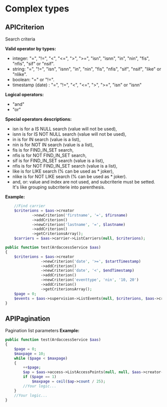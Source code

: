# Complex types

## <a name="apicriterion"></a>APICriterion

Search criteria

**Valid operator by types:**
- integer: "=", "!=", "<", "<=", ">", ">=", "isn", "isnn", "in", "nin", "fis", "nfis", "sif" or "nsif".
- string: "=", "!=", "isn", "isnn", "in", "nin", "fis", "nfis", "sif", "nsif", "like" or "nlike".
- boolean: "=" or "!=".
- timestamp (date) : "=", "!=", "<", "<=", ">", ">=", "isn" or "isnn"

**Logical operators:**
- "and" 
- "or"

**Special operators descriptions:**
- isn is for a IS NULL search (value will not be used),
- isnn is for IS NOT NULL search (value will not be used),
- in is for IN search (value is a list),
- nin is for NOT IN search (value is a list),
- fis is for FIND_IN_SET search,
- nfis is for NOT FIND_IN_SET search,
- sif is for FIND_IN_SET search (value is a list),
- nfis is for NOT FIND_IN_SET search (value is a list),
- like is for LIKE search (% can be used as * joker),
- nlike is for NOT LIKE search (% can be used as * joker).
- and, or: value and index are not used, and subcriterie must be setted. It's like grouping subcriterie into parenthesis.

**Example:**
```php
	//Find carrier
	$criterions = $aas->creator
			->newCriterion('firstname', '=', $firsname)
			->addCriterion()
			->newCriterion('lastname', '=', $lastname)
			->addCriterion()
			->getCriterionsArray();
	$carriers = $aas->carrier->ListCarriers(null, $criterions);
```

```php
public function test(ArdaccessService $aas)
{
	$criterions = $aas->creator
				->newCriterion('date', '>=', $startTimestamp)
				->addCriterion()
				->newCriterion('date', '<', $endTimestamp)
				->addCriterion()
				->newCriterion('eventtype', 'nin', '10, 20')
				->addCriterion()
				->getCriterionsArray();
	$page = 0;
	$events = $aas->supervision->ListEvents(null, $criterions, $aas->creator->setPagination($page)->getPagination());
}
```

## <a name="apipagination"></a>APIPagination

Pagination list parameters
**Example:**
```php
public function test(ArdaccessService $aas)
{
	$page = 0;
	$maxpage = 10;
	while ($page < $maxpage)
	{
		++$page;
		$ap = $aas->access->ListAccessPoints(null, null, $aas->creator->setPagination($page)->getPagination());
		if ($page == 1)
			$maxpage = ceil($ap->count / 25);
		//Your logic...
	}
	//Your logic...
}
```
